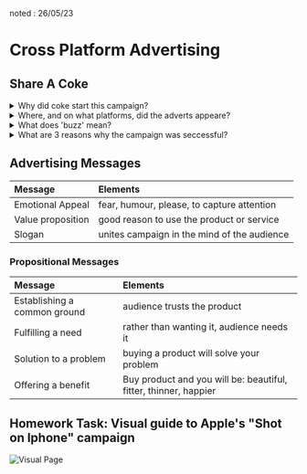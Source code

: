 noted : 26/05/23

# Cross Platform Advertising

## Share A Coke

<details>
    <summary>Why did coke start this campaign?</summary>

- to reconnect with australia.
- to greaten coke sales.
- only 50% of australinas had tried coke

</details>

<details>
    <summary>Where, and on what platforms, did the adverts appeare?</summary>

Australia<br>
Outdoor ads (Billboards)<br>
Social Media<br>
News stations<br>
Kiosks (in shopping centers)<br>
Busses<br>
Blogs<br>
TV ads<br>
Cinema<br>
Magazines<br>

</details>

<details>
    <summary>What does 'buzz' mean?</summary>

chatter<br>
presence<br>

</details>

<details>
    <summary>What are 3 reasons why the campaign was seccessful?</summary>

Suprise campaign<br>
Personal Coke's<br>
Targeted at 1 country<br>
went from drink to a gift<br>

</details>

## Advertising Messages

| Message           | Elements                                    |
| :---------------- | :------------------------------------------ |
| Emotional Appeal  | fear, humour, please, to capture attention  |
| Value proposition | good reason to use the product or service   |
| Slogan            | unites campaign in the mind of the audience |

### Propositional Messages

| Message                      | Elements                                                         |
| :--------------------------- | :--------------------------------------------------------------- |
| Establishing a common ground | audience trusts the product                                      |
| Fulfilling a need            | rather than wanting it, audience needs it                        |
| Solution to a problem        | buying a product will solve your problem                         |
| Offering a benefit           | Buy product and you will be: beautiful, fitter, thinner, happier |

## Homework Task: Visual guide to Apple's "Shot on Iphone" campaign

![Visual Page](../imedia_images/shot%20on%20iphone%20research.svg)
